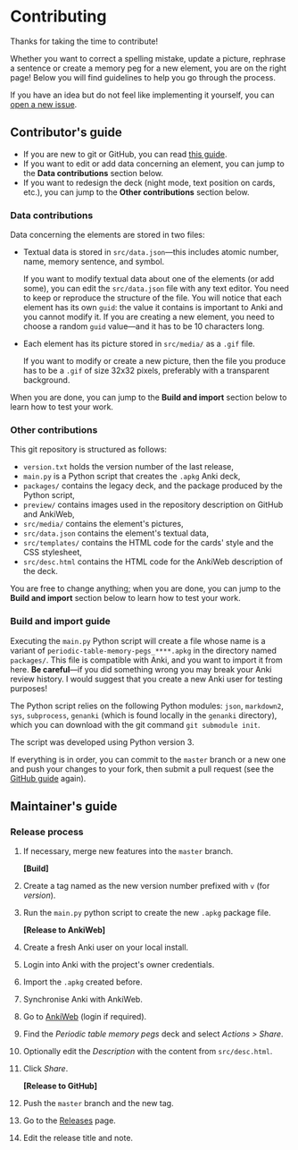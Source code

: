 # Contributing

Thanks for taking the time to contribute!

Whether you want to correct a spelling mistake, update a picture, rephrase a
sentence or create a memory peg for a new element, you are on the right page!
Below you will find guidelines to help you go through the process.

If you have an idea but do not feel like implementing it yourself, you can
[open a new issue](https://github.com/remiberthoz/anki-periodic-table-memory-pegs/issues).

## Contributor's guide

- If you are new to git or GitHub, you can read
[this guide](https://opensource.guide/how-to-contribute/).
- If you want to edit or add data concerning an element,
you can jump to the **Data contributions** section below.
- If you want to redesign the deck (night mode, text position on cards, etc.),
you can jump to the **Other contributions** section below.

### Data contributions

Data concerning the elements are stored in two files:

- Textual data is stored in `src/data.json`—this includes atomic number, name,
memory sentence, and symbol.

    If you want to modify textual data about one of the elements (or add some),
    you can edit the `src/data.json` file with any text editor.
    You need to keep or reproduce the structure of the file.
    You will notice that each element has its own `guid`: the value it contains
    is important to Anki and you cannot modify it.
    If you are creating a new element, you need to choose a random `guid`
    value—and it has to be 10 characters long.

- Each element has its picture stored in `src/media/` as a `.gif` file.

    If you want to modify or create a new picture,
    then the file you produce has to be a `.gif` of size 32x32 pixels,
    preferably with a transparent background.

When you are done, you can jump to the **Build and import** section below
to learn how to test your work.

### Other contributions

This git repository is structured as follows:
- `version.txt` holds the version number of the last release,
- `main.py` is a Python script that creates the `.apkg` Anki deck,
- `packages/` contains the legacy deck,
and the package produced by the Python script,
- `preview/` contains images used in the repository description on GitHub and
AnkiWeb,
- `src/media/` contains the element's pictures,
- `src/data.json` contains the element's textual data,
- `src/templates/` contains the HTML code
for the cards' style and the CSS stylesheet,
- `src/desc.html` contains the HTML code for
the AnkiWeb description of the deck.

You are free to change anything;
when you are done, you can jump to the **Build and import** section below
to learn how to test your work.

### Build and import guide

Executing the `main.py` Python script will create a file whose name is a variant
of `periodic-table-memory-pegs_****.apkg` in the directory named `packages/`.
This file is compatible with Anki, and you want to import it from here.
**Be careful**—if you did something wrong you may break your Anki review
history. I would suggest that you create a new Anki user for testing purposes!

The Python script relies on the following Python modules:
`json`, 
`markdown2`,
`sys`,
`subprocess`,
`genanki` (which is found locally in the `genanki` directory), which you
can download with the git command `git submodule init`.

The script was developed using Python version 3.

If everything is in order, you can commit to the `master` branch or a new one and push
your changes to your fork, then submit a pull request (see the
[GitHub guide](https://opensource.guide/how-to-contribute/) again).

## Maintainer's guide

### Release process

1. If necessary, merge new features into the `master` branch.

    **[Build]**
1. Create a tag named as the new version number prefixed with `v` (for *version*).
1. Run the `main.py` python script to create the new `.apkg` package file.

    **[Release to AnkiWeb]**
1. Create a fresh Anki user on your local install.
1. Login into Anki with the project's owner credentials.
1. Import the `.apkg` created before.
1. Synchronise Anki with AnkiWeb.
1. Go to [AnkiWeb](https://ankiweb.net/decks/) (login if required).
1. Find the *Periodic table memory pegs* deck and select *Actions > Share*.
1. Optionally edit the *Description* with the content from `src/desc.html`.
1. Click *Share*.

    **[Release to GitHub]**
1. Push the `master` branch and the new tag.
1. Go to the [Releases](https://github.com/remiberthoz/anki-periodic-table-memory-pegs/releases) page.
1. Edit the release title and note.

